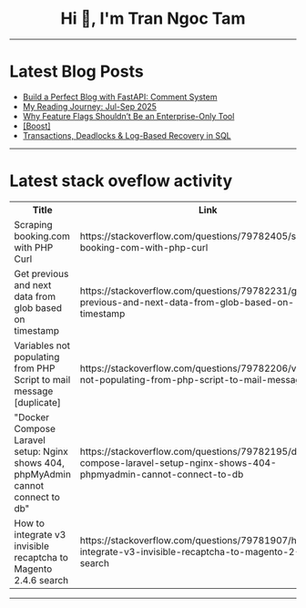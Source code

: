 <h1 align="center">Hi 👋, I'm Tran Ngoc Tam</h1>

---

# Latest Blog Posts 
<!-- BLOG-POST-LIST:START -->
- [Build a Perfect Blog with FastAPI: Comment System](https://dev.to/leapcell/build-a-perfect-blog-with-fastapi-comment-system-d90)
- [My Reading Journey: Jul-Sep 2025](https://dev.to/ericbl3/my-reading-journey-jul-sep-2025-4g2)
- [Why Feature Flags Shouldn’t Be an Enterprise-Only Tool](https://dev.to/koreflags/why-feature-flags-shouldnt-be-an-enterprise-only-tool-51il)
- [[Boost]](https://dev.to/jasper_go/-38b7)
- [Transactions, Deadlocks &amp; Log-Based Recovery in SQL](https://dev.to/ilakkiya_99033c7a7246d48b/transactions-deadlocks-log-based-recovery-in-sql-42nm)
<!-- BLOG-POST-LIST:END -->

---

# Latest stack oveflow activity
<table>
  <tr><th>Title</th><th>Link</th></tr>
  <!-- STACKOVERFLOW:START --><tr><td>Scraping booking.com with PHP Curl</td><td>https://stackoverflow.com/questions/79782405/scraping-booking-com-with-php-curl</td></tr><tr><td>Get previous and next data from glob based on timestamp</td><td>https://stackoverflow.com/questions/79782231/get-previous-and-next-data-from-glob-based-on-timestamp</td></tr><tr><td>Variables not populating from PHP Script to mail message [duplicate]</td><td>https://stackoverflow.com/questions/79782206/variables-not-populating-from-php-script-to-mail-message</td></tr><tr><td>&quot;Docker Compose Laravel setup: Nginx shows 404, phpMyAdmin cannot connect to db&quot;</td><td>https://stackoverflow.com/questions/79782195/docker-compose-laravel-setup-nginx-shows-404-phpmyadmin-cannot-connect-to-db</td></tr><tr><td>How to integrate v3 invisible recaptcha to Magento 2.4.6 search</td><td>https://stackoverflow.com/questions/79781907/how-to-integrate-v3-invisible-recaptcha-to-magento-2-4-6-search</td></tr><!-- STACKOVERFLOW:END -->
</table>

---


